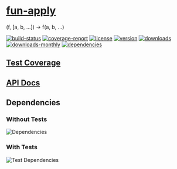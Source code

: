 # [fun-apply](https://bagrounds.gitlab.io/fun-apply)

(f, [a, b, ...]) -> f(a, b, ...)

[![build-status](https://gitlab.com/bagrounds/fun-apply/badges/master/build.svg)](https://gitlab.com/bagrounds/fun-apply/commits/master)
[![coverage-report](https://gitlab.com/bagrounds/fun-apply/badges/master/coverage.svg)](https://gitlab.com/bagrounds/fun-apply/commits/master)
[![license](https://img.shields.io/npm/l/fun-apply.svg)](https://www.npmjs.com/package/fun-apply)
[![version](https://img.shields.io/npm/v/fun-apply.svg)](https://www.npmjs.com/package/fun-apply)
[![downloads](https://img.shields.io/npm/dt/fun-apply.svg)](https://www.npmjs.com/package/fun-apply)
[![downloads-monthly](https://img.shields.io/npm/dm/fun-apply.svg)](https://www.npmjs.com/package/fun-apply)
[![dependencies](https://david-dm.org/bagrounds/fun-apply/status.svg)](https://david-dm.org/bagrounds/fun-apply)

## [Test Coverage](https://bagrounds.gitlab.io/fun-apply/coverage/lcov-report/index.html)

## [API Docs](https://bagrounds.gitlab.io/fun-apply/index.html)

## Dependencies

### Without Tests

![Dependencies](https://bagrounds.gitlab.io/fun-apply/img/dependencies.svg)

### With Tests

![Test Dependencies](https://bagrounds.gitlab.io/fun-apply/img/dependencies-test.svg)

